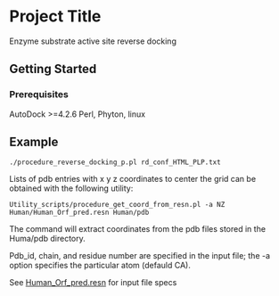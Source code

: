 # Project Title

Enzyme substrate active site reverse docking

## Getting Started


### Prerequisites

AutoDock >=4.2.6
Perl, Phyton, linux

## Example

```
./procedure_reverse_docking_p.pl rd_conf_HTML_PLP.txt
```

Lists of pdb entries with x y z coordinates to center the grid 
can be obtained with the following utility:

```
Utility_scripts/procedure_get_coord_from_resn.pl -a NZ Human/Human_Orf_pred.resn Human/pdb
```
The command will extract coordinates from the pdb files stored in the Huma/pdb directory.

Pdb_id, chain, and residue number are specified in the input file; the -a option specifies the particular atom (defauld CA).

See  [Human_Orf_pred.resn](https://github.com/Percud/Rev_Docking/edit/master/Human/Human_Orf_pred.resn) for input file specs
